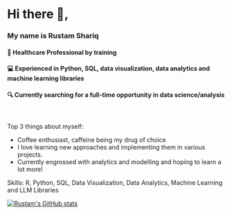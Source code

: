 

# Hi there 👋, 
### My name is Rustam Shariq
#### 💊 Healthcare Professional by training
#### 💻 Experienced in Python, SQL, data visualization, data analytics and machine learning libraries
#### 🔍 Currently searching for a full-time opportunity in data science/analysis

<br>

Top 3 things about myself:
* Coffee enthusiast, caffeine being my drug of choice
* I love learning new approaches and implementing them in various projects. 
* Currently engrossed with analytics and modelling and hoping to learn a lot more!

Skills: R, Python, SQL, Data Visualization, Data Analytics, Machine Learning and LLM Libraries

[![Rustam's GitHub stats](https://github-readme-stats.vercel.app/api?username=verdharijo)](https://github.com/anuraghazra/github-readme-stats)



